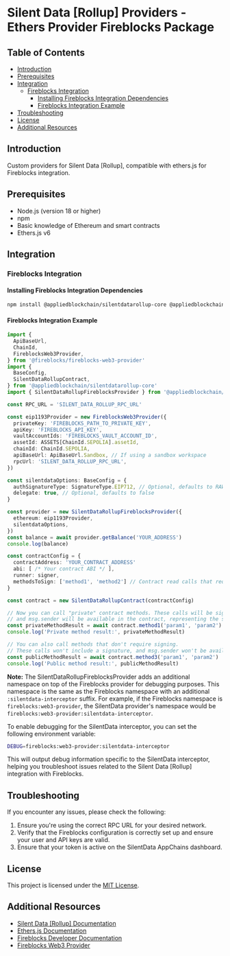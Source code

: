 # Silent Data [Rollup] Providers - Ethers Provider Fireblocks Package

## Table of Contents

- [Introduction](#introduction)
- [Prerequisites](#prerequisites)
- [Integration](#integration)
  - [Fireblocks Integration](#fireblocks-integration)
    - [Installing Fireblocks Integration Dependencies](#installing-fireblocks-integration-dependencies)
    - [Fireblocks Integration Example](#fireblocks-integration-example)
- [Troubleshooting](#troubleshooting)
- [License](#license)
- [Additional Resources](#additional-resources)

## Introduction

Custom providers for Silent Data [Rollup], compatible with ethers.js for Fireblocks integration.

## Prerequisites

- Node.js (version 18 or higher)
- npm
- Basic knowledge of Ethereum and smart contracts
- Ethers.js v6

## Integration

### Fireblocks Integration

#### Installing Fireblocks Integration Dependencies

```bash
npm install @appliedblockchain/silentdatarollup-core @appliedblockchain/silentdatarollup-ethers-provider-fireblocks ethers@6 @fireblocks/fireblocks-web3-provider
```

#### Fireblocks Integration Example

```typescript
import {
  ApiBaseUrl,
  ChainId,
  FireblocksWeb3Provider,
} from '@fireblocks/fireblocks-web3-provider'
import {
  BaseConfig,
  SilentDataRollupContract,
} from '@appliedblockchain/silentdatarollup-core'
import { SilentDataRollupFireblocksProvider } from '@appliedblockchain/silentdatarollup-ethers-provider-fireblocks'

const RPC_URL = 'SILENT_DATA_ROLLUP_RPC_URL'

const eip1193Provider = new FireblocksWeb3Provider({
  privateKey: 'FIREBLOCKS_PATH_TO_PRIVATE_KEY',
  apiKey: 'FIREBLOCKS_API_KEY',
  vaultAccountIds: 'FIREBLOCKS_VAULT_ACCOUNT_ID',
  assetId: ASSETS[ChainId.SEPOLIA].assetId,
  chainId: ChainId.SEPOLIA,
  apiBaseUrl: ApiBaseUrl.Sandbox, // If using a sandbox workspace
  rpcUrl: 'SILENT_DATA_ROLLUP_RPC_URL',
})

const silentdataOptions: BaseConfig = {
  authSignatureType: SignatureType.EIP712, // Optional, defaults to RAW
  delegate: true, // Optional, defaults to false
}

const provider = new SilentDataRollupFireblocksProvider({
  ethereum: eip1193Provider,
  silentdataOptions,
})
const balance = await provider.getBalance('YOUR_ADDRESS')
console.log(balance)

const contractConfig = {
  contractAddress: 'YOUR_CONTRACT_ADDRESS'
  abi: [ /* Your contract ABI */ ],
  runner: signer,
  methodsToSign: ['method1', 'method2'] // Contract read calls that require signing
}

const contract = new SilentDataRollupContract(contractConfig)

// Now you can call "private" contract methods. These calls will be signed,
// and msg.sender will be available in the contract, representing the signer's address.
const privateMethodResult = await contract.method1('param1', 'param2')
console.log('Private method result:', privateMethodResult)

// You can also call methods that don't require signing.
// These calls won't include a signature, and msg.sender won't be available in the contract.
const publicMethodResult = await contract.method3('param1', 'param2')
console.log('Public method result:', publicMethodResult)
```

**Note:** The SilentDataRollupFireblocksProvider adds an additional namespace on top of the Fireblocks provider for debugging purposes. This namespace is the same as the Fireblocks namespace with an additional `:silentdata-interceptor` suffix. For example, if the Fireblocks namespace is `fireblocks:web3-provider`, the SilentData provider's namespace would be `fireblocks:web3-provider:silentdata-interceptor`.

To enable debugging for the SilentData interceptor, you can set the following environment variable:

```bash
DEBUG=fireblocks:web3-provider:silentdata-interceptor
```

This will output debug information specific to the SilentData interceptor, helping you troubleshoot issues related to the Silent Data [Rollup] integration with Fireblocks.

## Troubleshooting

If you encounter any issues, please check the following:

1. Ensure you're using the correct RPC URL for your desired network.
2. Verify that the Fireblocks configuration is correctly set up and ensure your user and API keys are valid.
3. Ensure that your token is active on the SilentData AppChains dashboard.

## License

This project is licensed under the [MIT License](LICENSE).

## Additional Resources

- [Silent Data [Rollup] Documentation](https://docs.silentdata.com)
- [Ethers.js Documentation](https://docs.ethers.org/v6/)
- [Fireblocks Developer Documentation](https://developers.fireblocks.com/api)
- [Fireblocks Web3 Provider](https://developers.fireblocks.com/reference/evm-web3-provider)
